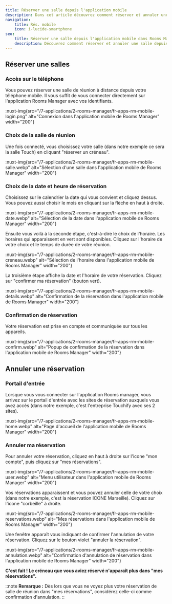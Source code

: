 ```yaml
---
title: Réserver une salle depuis l'application mobile
description: Dans cet article découvrez comment réserver et annuler une salle depuis l'application mobile dans Rooms Manager.
navigation:
    title: Rés. mobile
    icon: i-lucide-smartphone
seo:
    title: Réserver une salle depuis l'application mobile dans Rooms Manager
    description: Découvrez comment réserver et annuler une salle depuis l'application mobile dans Rooms Manager.
---
```


## Réserver une salles

### Accès sur le téléphone

Vous pouvez réserver une salle de réunion à distance depuis votre téléphone mobile. Il vous suffit de vous connecter directement sur l'application Rooms Manager avec vos identifiants.

:nuxt-img{src="/7-applications/2-rooms-manager/fr-apps-rm-mobile-login.png" alt="Connexion dans l'application mobile de Rooms Manager" width="200"}

### Choix de la salle de réunion

Une fois connecté, vous choisissez votre salle (dans notre exemple ce sera la salle Touch) en cliquant "réserver un créneau".

:nuxt-img{src="/7-applications/2-rooms-manager/fr-apps-rm-mobile-salle.webp" alt="Sélection d'une salle dans l'application mobile de Rooms Manager" width="200"}

### Choix de la date et heure de réservation

Choisissez sur le calendrier la date qui vous convient et cliquez dessus. Vous pouvez aussi choisir le mois en cliquant sur la flèche en haut à droite.

:nuxt-img{src="/7-applications/2-rooms-manager/fr-apps-rm-mobile-date.webp" alt="Sélection de la date dans l'application mobile de Rooms Manager" width="200"}

Ensuite vous voilà à la seconde étape, c'est-à-dire le choix de l'horaire. Les horaires qui apparaissent en vert sont disponibles. Cliquez sur l'horaire de votre choix et le temps de durée de votre réunion.

:nuxt-img{src="/7-applications/2-rooms-manager/fr-apps-rm-mobile-creneau.webp" alt="Sélection de l'horaire dans l'application mobile de Rooms Manager" width="200"}

La troisième étape affiche la date et l'horaire de votre réservation. Cliquez sur "confirmer ma réservation" (bouton vert).

:nuxt-img{src="/7-applications/2-rooms-manager/fr-apps-rm-mobile-details.webp" alt="Confirmation de la réservation dans l'application mobile de Rooms Manager" width="200"}

### Confirmation de réservation

Votre réservation est prise en compte et communiquée sur tous les appareils.

:nuxt-img{src="/7-applications/2-rooms-manager/fr-apps-rm-mobile-confirm.webp" alt="Popup de confirmation de la réservation dans l'application mobile de Rooms Manager" width="200"}

## Annuler une réservation

### Portail d'entrée

Lorsque vous vous connecter sur l'application Rooms manager, vous arrivez sur le portail d'entrée avec les sites de réservation auxquels vous avez accès (dans notre exemple, c'est l'entreprise Touchify avec ses 2 sites).

:nuxt-img{src="/7-applications/2-rooms-manager/fr-apps-rm-mobile-home.webp" alt="Page d'accueil de l'application mobile de Rooms Manager" width="200"}

### Annuler ma réservation

Pour annuler votre réservation, cliquez en haut à droite sur l'icone "mon compte", puis cliquez sur "mes réservations".

:nuxt-img{src="/7-applications/2-rooms-manager/fr-apps-rm-mobile-user.webp" alt="Menu utilisateur dans l'application mobile de Rooms Manager" width="200"}

Vos réservations apparaissent et vous pouvez annuler celle de votre choix (dans notre exemple, c'est la réservation ICONE Marseille). Cliquez sur l'icone "corbeille" à droite.

:nuxt-img{src="/7-applications/2-rooms-manager/fr-apps-rm-mobile-reservations.webp" alt="Mes réservations dans l'application mobile de Rooms Manager" width="200"}

Une fenêtre apparaît vous indiquant de confirmer l'annulation de votre réservation. Cliquez sur le bouton violet "annuler la réservation".

:nuxt-img{src="/7-applications/2-rooms-manager/fr-apps-rm-mobile-annulation.webp" alt="Confirmation d'annulation de réservation dans l'application mobile de Rooms Manager" width="200"}

**C'est fait ! Le créneau que vous aviez réservé n'apparaît plus dans "mes réservations".**

::note
**Remarque :** Dès lors que vous ne voyez plus votre réservation de salle de réunion dans "mes réservations", considérez celle-ci comme confirmation d'annulation.
::